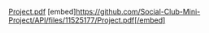 [Project.pdf](https://github.com/Social-Club-Mini-Project/API/files/11525177/Project.pdf)
[embed]https://github.com/Social-Club-Mini-Project/API/files/11525177/Project.pdf[/embed]

